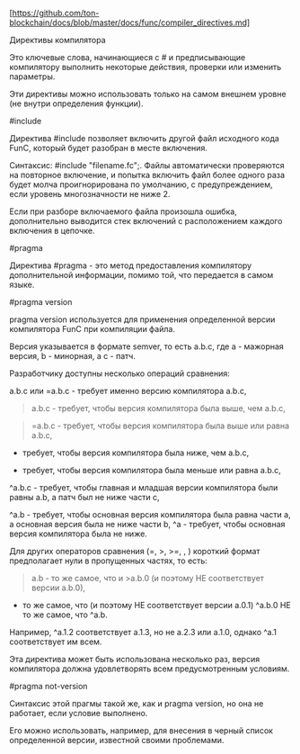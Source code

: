 [https://github.com/ton-blockchain/docs/blob/master/docs/func/compiler_directives.md]

Директивы компилятора

Это ключевые слова, начинающиеся с # и предписывающие компилятору выполнить некоторые действия, проверки или изменить параметры.

Эти директивы можно использовать только на самом внешнем уровне (не внутри определения функции).

#include

Директива #include позволяет включить другой файл исходного кода FunC, который будет разобран в месте включения.

Синтаксис: #include "filename.fc";. Файлы автоматически проверяются на повторное включение, и попытка включить файл более одного раза будет молча проигнорирована по умолчанию, с предупреждением, если уровень многозначности не ниже 2.

Если при разборе включаемого файла произошла ошибка, дополнительно выводится стек включений с расположением каждого включения в цепочке.

#pragma

Директива #pragma - это метод предоставления компилятору дополнительной информации, помимо той, что передается в самом языке.

#pragma version

pragma version используется для применения определенной версии компилятора FunC при компиляции файла.

Версия указывается в формате semver, то есть a.b.c, где a - мажорная версия, b - минорная, а c - патч.

Разработчику доступны несколько операций сравнения:


a.b.c или =a.b.c - требует именно версию компилятора a.b.c,
>a.b.c - требует, чтобы версия компилятора была выше, чем a.b.c,

>=a.b.c - требует, чтобы версия компилятора была выше или равна a.b.c,

 - требует, чтобы версия компилятора была ниже, чем a.b.c,

 - требует, чтобы версия компилятора была меньше или равна a.b.c,

^a.b.c - требует, чтобы главная и младшая версии компилятора были равны a.b, а патч был не ниже части c,

^a.b - требует, чтобы основная версия компилятора была равна части a, а основная версия была не ниже части b,
^a - требует, чтобы основная версия компилятора была не ниже.



Для других операторов сравнения (=, >, >=, , ) короткий формат предполагает нули в пропущенных частях, то есть:


>a.b - то же самое, что и >a.b.0 (и поэтому НЕ соответствует версии a.b.0),
 - то же самое, что  (и поэтому НЕ соответствует версии a.0.1)
^a.b.0 НЕ то же самое, что ^a.b.


Например, ^a.1.2 соответствует a.1.3, но не a.2.3 или a.1.0, однако ^a.1 соответствует им всем. 

Эта директива может быть использована несколько раз, версия компилятора должна удовлетворять всем предусмотренным условиям.

#pragma not-version

Синтаксис этой прагмы такой же, как и pragma version, но она не работает, если условие выполнено.

Его можно использовать, например, для внесения в черный список определенной версии, известной своими проблемами.